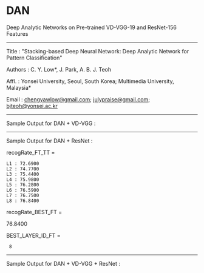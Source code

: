 # DAN
Deep Analytic Networks on Pre-trained VD-VGG-19 and ResNet-156 Features

**************************************************************************************************

Title   : "Stacking-based Deep Neural Network: Deep Analytic Network for Pattern Classification" 

Authors : C. Y. Low*, J. Park, A. B. J. Teoh

Affl.   : Yonsei University, Seoul, South Korea; Multimedia University, Malaysia*

Email   : chengyawlow@gmail.com; julypraise@gmail.com; bjteoh@yonsei.ac.kr

**************************************************************************************************

Sample Output for DAN + VD-VGG :




**************************************************************************************************

Sample Output for DAN + ResNet :

recogRate_FT_TT =

    L1 : 72.6900     
    L2 : 74.7700     
    L3 : 75.4400     
    L4 : 75.9800     
    L5 : 76.2800     
    L6 : 76.5900       
    L7 : 76.7500     
    L8 : 76.8400

recogRate_BEST_FT =

   76.8400

BEST_LAYER_ID_FT =

     8

**************************************************************************************************

Sample Output for DAN + VD-VGG + ResNet :


